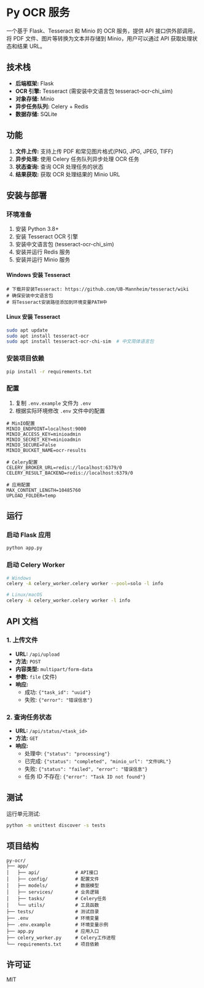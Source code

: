 # Py OCR 服务

一个基于 Flask、Tesseract 和 Minio 的 OCR 服务，提供 API 接口供外部调用，将 PDF 文件、图片等转换为文本并存储到 Minio，用户可以通过 API 获取处理状态和结果 URL。

## 技术栈

- **后端框架:** Flask
- **OCR 引擎:** Tesseract (需安装中文语言包 tesseract-ocr-chi_sim)
- **对象存储:** Minio
- **异步任务队列:** Celery + Redis
- **数据存储:** SQLite

## 功能

1. **文件上传:** 支持上传 PDF 和常见图片格式(PNG, JPG, JPEG, TIFF)
2. **异步处理:** 使用 Celery 任务队列异步处理 OCR 任务
3. **状态查询:** 查询 OCR 处理任务的状态
4. **结果获取:** 获取 OCR 处理结果的 Minio URL

## 安装与部署

### 环境准备

1. 安装 Python 3.8+
2. 安装 Tesseract OCR 引擎
3. 安装中文语言包 (tesseract-ocr-chi_sim)
4. 安装并运行 Redis 服务
5. 安装并运行 Minio 服务

#### Windows 安装 Tesseract

```
# 下载并安装Tesseract: https://github.com/UB-Mannheim/tesseract/wiki
# 确保安装中文语言包
# 将Tesseract安装路径添加到环境变量PATH中
```

#### Linux 安装 Tesseract

```bash
sudo apt update
sudo apt install tesseract-ocr
sudo apt install tesseract-ocr-chi-sim  # 中文简体语言包
```

### 安装项目依赖

```bash
pip install -r requirements.txt
```

### 配置

1. 复制 `.env.example` 文件为 `.env`
2. 根据实际环境修改 `.env` 文件中的配置

```
# MinIO配置
MINIO_ENDPOINT=localhost:9000
MINIO_ACCESS_KEY=minioadmin
MINIO_SECRET_KEY=minioadmin
MINIO_SECURE=False
MINIO_BUCKET_NAME=ocr-results

# Celery配置
CELERY_BROKER_URL=redis://localhost:6379/0
CELERY_RESULT_BACKEND=redis://localhost:6379/0

# 应用配置
MAX_CONTENT_LENGTH=10485760
UPLOAD_FOLDER=temp
```

## 运行

### 启动 Flask 应用

```bash
python app.py
```

### 启动 Celery Worker

```bash
# Windows
celery -A celery_worker.celery worker --pool=solo -l info

# Linux/macOS
celery -A celery_worker.celery worker -l info
```

## API 文档

### 1. 上传文件

- **URL:** `/api/upload`
- **方法:** `POST`
- **内容类型:** `multipart/form-data`
- **参数:** `file` (文件)
- **响应:**
  - 成功: `{"task_id": "uuid"}`
  - 失败: `{"error": "错误信息"}`

### 2. 查询任务状态

- **URL:** `/api/status/<task_id>`
- **方法:** `GET`
- **响应:**
  - 处理中: `{"status": "processing"}`
  - 已完成: `{"status": "completed", "minio_url": "文件URL"}`
  - 失败: `{"status": "failed", "error": "错误信息"}`
  - 任务 ID 不存在: `{"error": "Task ID not found"}`

## 测试

运行单元测试:

```bash
python -m unittest discover -s tests
```

## 项目结构

```
py-ocr/
├── app/
│   ├── api/             # API接口
│   ├── config/          # 配置文件
│   ├── models/          # 数据模型
│   ├── services/        # 业务逻辑
│   ├── tasks/           # Celery任务
│   └── utils/           # 工具函数
├── tests/               # 测试目录
├── .env                 # 环境变量
├── .env.example         # 环境变量示例
├── app.py               # 应用入口
├── celery_worker.py     # Celery工作进程
└── requirements.txt     # 项目依赖
```

## 许可证

MIT
